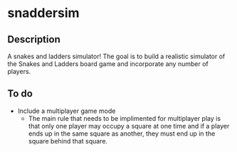 # snaddersim
## Description
A snakes and ladders simulator! The goal is to build a realistic simulator of the Snakes and Ladders board game and incorporate any number of players.

## To do

- Include a multiplayer game mode
  - The main rule that needs to be implimented for multiplayer play is that only one player may occupy a square at one time and if a player ends up in the same square as another, they must end up in the square behind that square.
